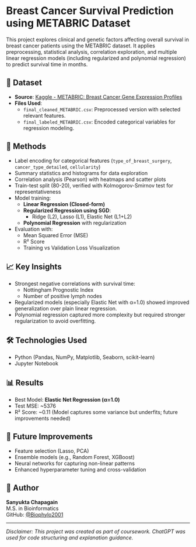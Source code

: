 # Breast Cancer Survival Prediction using METABRIC Dataset

This project explores clinical and genetic factors affecting overall survival in breast cancer patients using the METABRIC dataset. It applies preprocessing, statistical analysis, correlation exploration, and multiple linear regression models (including regularized and polynomial regression) to predict survival time in months.

## 📂 Dataset

- **Source**: [Kaggle - METABRIC: Breast Cancer Gene Expression Profiles](https://www.kaggle.com/datasets/raghadalharbi/breast-cancer-gene-expression-profiles-metabric)
- **Files Used**:
  - `final_cleaned_METABRIC.csv`: Preprocessed version with selected relevant features.
  - `final_labeled_METABRIC.csv`: Encoded categorical variables for regression modeling.

## 🧪 Methods

- Label encoding for categorical features (`type_of_breast_surgery`, `cancer_type_detailed`, `cellularity`)
- Summary statistics and histograms for data exploration
- Correlation analysis (Pearson) with heatmaps and scatter plots
- Train-test split (80-20), verified with Kolmogorov-Smirnov test for representativeness
- Model training:
  - **Linear Regression (Closed-form)**
  - **Regularized Regression using SGD**:
    - Ridge (L2), Lasso (L1), Elastic Net (L1+L2)
  - **Polynomial Regression** with regularization
- Evaluation with:
  - Mean Squared Error (MSE)
  - R² Score
  - Training vs Validation Loss Visualization

## 📈 Key Insights

- Strongest negative correlations with survival time:
  - Nottingham Prognostic Index
  - Number of positive lymph nodes
- Regularized models (especially Elastic Net with α=1.0) showed improved generalization over plain linear regression.
- Polynomial regression captured more complexity but required stronger regularization to avoid overfitting.

## 🛠 Technologies Used

- Python (Pandas, NumPy, Matplotlib, Seaborn, scikit-learn)
- Jupyter Notebook

## 📊 Results

- Best Model: **Elastic Net Regression (α=1.0)**
- Test MSE: ~5376
- R² Score: ~0.11 (Model captures some variance but underfits; future improvements needed)

## 🔄 Future Improvements

- Feature selection (Lasso, PCA)
- Ensemble models (e.g., Random Forest, XGBoost)
- Neural networks for capturing non-linear patterns
- Enhanced hyperparameter tuning and cross-validation

## 🧠 Author

**Sanyukta Chapagain**  
M.S. in Bioinformatics  
GitHub: [@Biophylo2001](https://github.com/Biophylo2001)

---

*Disclaimer: This project was created as part of coursework. ChatGPT was used for code structuring and explanation guidance.*
